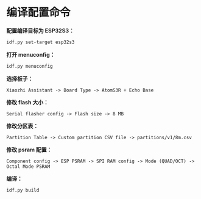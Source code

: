# 编译配置命令

**配置编译目标为 ESP32S3：**

```bash
idf.py set-target esp32s3
```

**打开 menuconfig：**

```bash
idf.py menuconfig
```

**选择板子：**

```
Xiaozhi Assistant -> Board Type -> AtomS3R + Echo Base
```

**修改 flash 大小：**

```
Serial flasher config -> Flash size -> 8 MB
```

**修改分区表：**

```
Partition Table -> Custom partition CSV file -> partitions/v1/8m.csv
```

**修改 psram 配置：**

```
Component config -> ESP PSRAM -> SPI RAM config -> Mode (QUAD/OCT) -> Octal Mode PSRAM
```

**编译：**

```bash
idf.py build
```